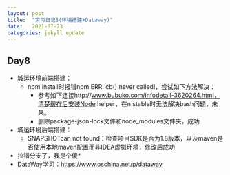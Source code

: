 ```yaml
---
layout: post
title:  "实习日记8(环境搭建+Dataway)"
date:   2021-07-23
categories: jekyll update
---
```


## Day8

- 城运环境前端搭建：
   - npm install时报错npm ERR! cb() never called!，尝试如下方法解决：
     - 参考如下连接http://www.bubuko.com/infodetail-3620264.html，清楚缓存后安装Node helper，在n stable时无法解决bash问题，未果。
     - 删除package-json-lock文件和node_modules文件夹，成功
- 城运环境后端搭建：
   - SNAPSHOTcan not found：检查项目SDK是否为1.8版本，以及maven是否使用本地maven配置而非IDEA虚拟环境，修改后成功
- 拉错分支了，我是个傻*
- DataWay学习：https://www.oschina.net/p/dataway


